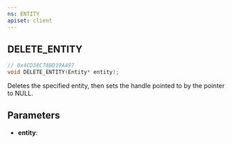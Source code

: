 ```yaml
---
ns: ENTITY
apiset: client
---
```

## DELETE_ENTITY

```c
// 0x4CD38C78BD19A497
void DELETE_ENTITY(Entity* entity);
```

Deletes the specified entity, then sets the handle pointed to by the pointer to NULL.

## Parameters
* **entity**: